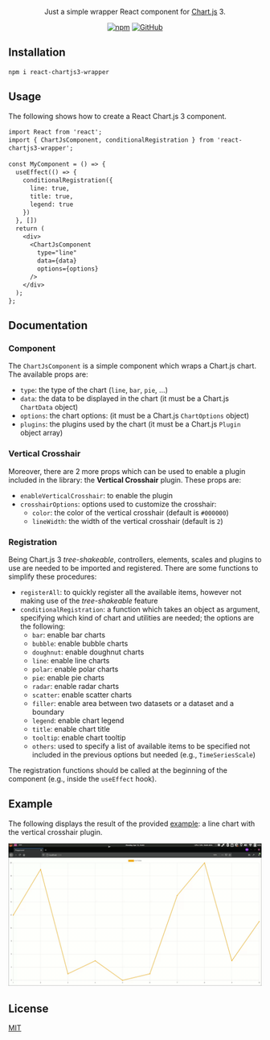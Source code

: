 <p align="center">
  Just a simple wrapper React component for <a href="https://www.chartjs.org/">Chart.js</a> 3.
</p>

<p align="center">
  <a href="https://www.npmjs.com/package/react-chartjs3-wrapper"><img alt="npm" src="https://img.shields.io/npm/v/react-chartjs3-wrapper"></a>
  <a href="https://github.com/roxennnn/react-chartjs3-wrapper/blob/master/LICENSE"><img alt="GitHub" src="https://img.shields.io/github/license/roxennnn/react-chartjs3-wrapper"></a>
</p>

## Installation
```npm
npm i react-chartjs3-wrapper
```

## Usage
The following shows how to create a React Chart.js 3 component.
```tsx
import React from 'react';
import { ChartJsComponent, conditionalRegistration } from 'react-chartjs3-wrapper';

const MyComponent = () => {
  useEffect(() => {
    conditionalRegistration({
      line: true,
      title: true,
      legend: true
    })
  }, [])
  return (
    <div>
      <ChartJsComponent
        type="line"
        data={data}
        options={options}
      />
    </div>
  );
};
```

## Documentation
### Component
The `ChartJsComponent` is a simple component which wraps a Chart.js chart. The available props are:
* `type`: the type of the chart (`line`, `bar`, `pie`, ...)
* `data`: the data to be displayed in the chart (it must be a Chart.js `ChartData` object)
* `options`: the chart options: (it must be a Chart.js `ChartOptions` object)
* `plugins`: the plugins used by the chart (it must be a Chart.js `Plugin` object array)

### Vertical Crosshair
Moreover, there are 2 more props which can be used to enable a plugin included in the library: the **Vertical Crosshair** plugin. These props are:
* `enableVerticalCrosshair`: to enable the plugin
* `crosshairOptions`: options used to customize the crosshair:
  * `color`: the color of the vertical crosshair (default is `#000000`)
  * `lineWidth`: the width of the vertical crosshair (default is `2`)


### Registration
Being Chart.js 3 *tree-shakeable*, controllers, elements, scales and plugins to use are needed to be imported and registered. There are some functions to simplify these procedures:
* `registerAll`: to quickly register all the available items, however not making use of the *tree-shakeable* feature
* `conditionalRegistration`: a function which takes an object as argument, specifying which kind of chart and utilities are needed; the options are the following:
  * `bar`: enable bar charts
  * `bubble`: enable bubble charts
  * `doughnut`: enable doughnut charts 
  * `line`: enable line charts 
  * `polar`: enable polar charts 
  * `pie`: enable pie charts 
  * `radar`: enable radar charts 
  * `scatter`: enable scatter charts 
  * `filler`: enable area between two datasets or a dataset and a boundary
  * `legend`: enable chart legend
  * `title`: enable chart title
  * `tooltip`: enable chart tooltip
  * `others`: used to specify a list of available items to be specified not included in the previous options but needed (e.g.,  `TimeSeriesScale`) 

The registration functions should be called at the beginning of the component (e.g., inside the `useEffect` hook).

## Example
The following displays the result of the provided [example](https://github.com/roxennnn/react-chartjs3-wrapper/tree/master/example): a line chart with the vertical crosshair plugin.

![example](./example/example.gif)

## License
[MIT](https://github.com/roxennnn/react-chartjs3-wrapper/blob/master/LICENSE)
